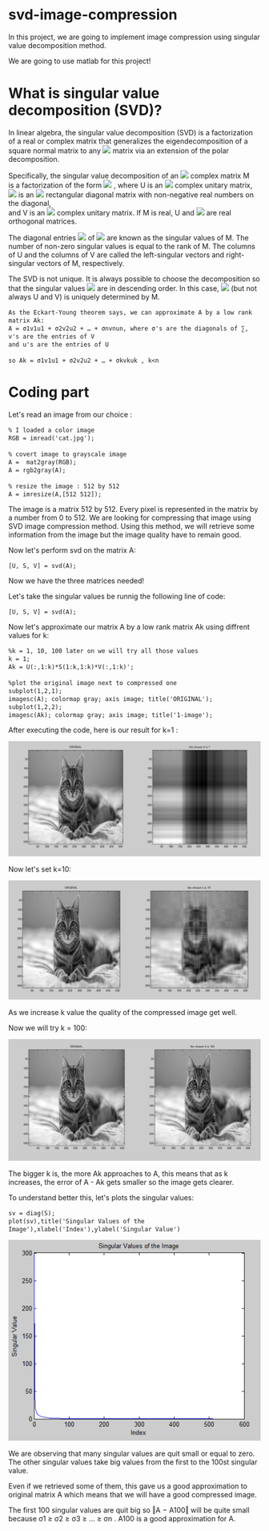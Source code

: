 # svd-image-compression


In this project, we are going to implement image compression using singular value decomposition method.


We are going to use matlab for this project!


# What is singular value decomposition (SVD)?


In linear algebra, the singular value decomposition (SVD) is a factorization of a real or complex matrix that generalizes the eigendecomposition of a  square normal matrix to any <img src="https://latex.codecogs.com/svg.latex?\normalsize&space;m{\times}n"/> matrix  via an extension of the polar decomposition.


Specifically, the singular value decomposition of an <img src="https://latex.codecogs.com/svg.latex?\normalsize&space;m{\times}n"/> complex matrix M<br> is a factorization of the form <img src="https://latex.codecogs.com/svg.latex?\normalsize&space;U{\Sigma}V^{*}" /> , where U is an <img src="https://latex.codecogs.com/svg.latex?\normalsize&space;m{\times} m"/> complex unitary matrix, <img src="https://latex.codecogs.com/svg.latex?\normalsize&space;\Sigma "/>  is an <img src="https://latex.codecogs.com/svg.latex?\normalsize&space;m{\times}n"/> rectangular diagonal matrix with non-negative real numbers on the diagonal, <br>and V is an <img src="https://latex.codecogs.com/svg.latex?\normalsize&space;n{\times} n"/>  complex unitary matrix. If M is real, U and <img src="https://latex.codecogs.com/svg.latex?\normalsize&space;V^{T} = V^{*}"/> are real orthogonal matrices.


The diagonal entries <img src="https://latex.codecogs.com/svg.latex?\normalsize&space;\sigma_{i}=\Sigma_{ii}"/> of <img src="https://latex.codecogs.com/svg.latex?\normalsize&space;\Sigma"/> are known as the singular values of M. The number of non-zero singular values is equal to the rank of M. The columns of U and the columns of V are called the left-singular vectors and right-singular vectors of M, respectively.

The SVD is not unique. It is always possible to choose the decomposition so that the singular values <img src="https://latex.codecogs.com/svg.latex?\normalsize&space;\Sigma _{ii}"/> are in descending order. In this case, <img src="https://latex.codecogs.com/svg.latex?\normalsize&space;\Sigma"/> (but not always U and V) is uniquely determined by M.


    As the Eckart-Young theorem says, we can approximate A by a low rank matrix Ak: 
    A = σ1v1u1 + σ2v2u2 + … + σnvnun, where σ's are the diagonals of ∑, v's are the entries of V 
    and u's are the entries of U
    
    so Ak = σ1v1u1 + σ2v2u2 + … + σkvkuk , k<n


# Coding part

Let's read an image from our choice :

	
	% I loaded a color image
	RGB = imread('cat.jpg');

	% covert image to grayscale image
	A =  mat2gray(RGB);  
	A = rgb2gray(A); 
	
	% resize the image : 512 by 512
	A = imresize(A,[512 512]); 


The image is a matrix 512 by 512. Every pixel is represented in the matrix by a
number from 0 to 512. We are looking for compressing that image using SVD
image compression method. Using this method, we will retrieve some
information from the image but the image quality have to remain good.

Now let's perform svd on the matrix A:

	[U, S, V] = svd(A);

Now we have the three matrices needed!

Let's take the singular values be runnig the following line of code:

	[U, S, V] = svd(A);

Now let's approximate our matrix A by a low rank matrix Ak using diffrent values for k:

	%k = 1, 10, 100 later on we will try all those values
	k = 1; 
	Ak = U(:,1:k)*S(1:k,1:k)*V(:,1:k)';

	%plot the original image next to compressed one 
	subplot(1,2,1); 
	imagesc(A); colormap gray; axis image; title('ORIGINAL'); 
	subplot(1,2,2);
	imagesc(Ak); colormap gray; axis image; title('1-image');

After executing the code, here is our result for k=1 :

<img src='plots/k_1.PNG'>

Now let's set k=10:

<img src='plots/k_10.PNG'>

As we increase k value the quality of the compressed image get well.

Now we will try k = 100:

<img src='plots/k_100.PNG'>

The bigger k is, the more Ak approaches to A, this means that as k increases,
the error of A - Ak  gets smaller so the image gets clearer.

To understand better this, let's plots the singular values:
	
	sv = diag(S);
	plot(sv),title('Singular Values of the Image'),xlabel('Index'),ylabel('Singular Value') 

<img src='plots\s_values.PNG'>

We are observing that many singular values are quit small or equal to zero.
The other singular values take big values from the first to the 100st singular value. 

Even if we retrieved some of them, this gave us a good approximation to 
original matrix A which means that we will have a good compressed image.

The first 100 singular values are quit big so ‖A −  A100‖  will be quite small
because σ1 ≥ σ2 ≥ σ3  ≥ … ≥ σn . A100 is a good approximation for A.

